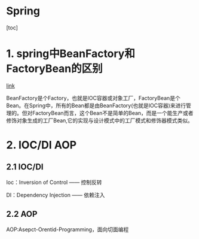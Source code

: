 # Spring
[toc]
# 1. spring中BeanFactory和FactoryBean的区别
[link](https://blog.csdn.net/qiesheng/article/details/72875315)

BeanFactory是个Factory，也就是IOC容器或对象工厂，FactoryBean是个Bean。在Spring中，所有的Bean都是由BeanFactory(也就是IOC容器)来进行管理的。但对FactoryBean而言，这个Bean不是简单的Bean，而是一个能生产或者修饰对象生成的工厂Bean,它的实现与设计模式中的工厂模式和修饰器模式类似。
# 2. IOC/DI  AOP
## 2.1 IOC/DI
Ioc：Inversion of Control —— 控制反转

DI：Dependency Injection —— 依赖注入

## 2.2 AOP
 AOP:Asepct-Orentid-Programming，面向切面编程
